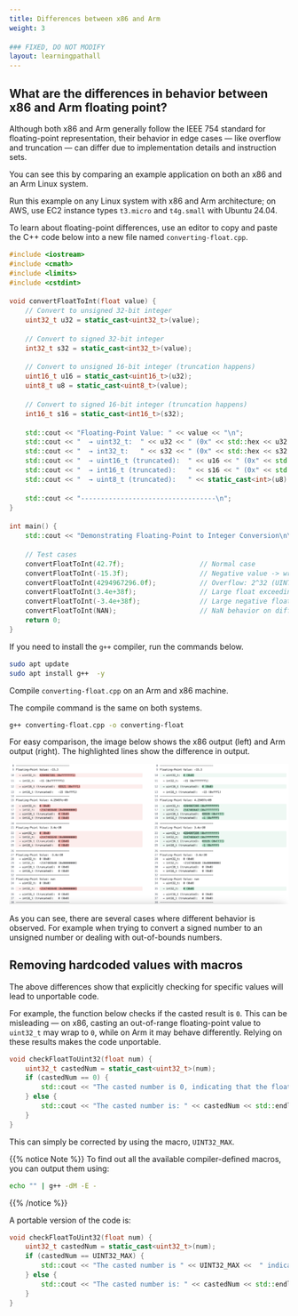 ```yaml
---
title: Differences between x86 and Arm
weight: 3

### FIXED, DO NOT MODIFY
layout: learningpathall
---
```


## What are the differences in behavior between x86 and Arm floating point?

Although both x86 and Arm generally follow the IEEE 754 standard for floating-point representation, their behavior in edge cases — like overflow and truncation — can differ due to implementation details and instruction sets.

You can see this by comparing an example application on both an x86 and an Arm Linux system. 

Run this example on any Linux system with x86 and Arm architecture; on AWS, use EC2 instance types `t3.micro` and `t4g.small` with Ubuntu 24.04.

To learn about floating-point differences, use an editor to copy and paste the C++ code below into a new file named `converting-float.cpp`.

```cpp
#include <iostream>
#include <cmath>
#include <limits>
#include <cstdint>

void convertFloatToInt(float value) {
    // Convert to unsigned 32-bit integer
    uint32_t u32 = static_cast<uint32_t>(value);

    // Convert to signed 32-bit integer
    int32_t s32 = static_cast<int32_t>(value);

    // Convert to unsigned 16-bit integer (truncation happens)
    uint16_t u16 = static_cast<uint16_t>(u32); 
    uint8_t u8 = static_cast<uint8_t>(value); 

    // Convert to signed 16-bit integer (truncation happens)
    int16_t s16 = static_cast<int16_t>(s32);

    std::cout << "Floating-Point Value: " << value << "\n";
    std::cout << "  → uint32_t:  " << u32 << " (0x" << std::hex << u32 << std::dec << ")\n";
    std::cout << "  → int32_t:   " << s32 << " (0x" << std::hex << s32 << std::dec << ")\n";
    std::cout << "  → uint16_t (truncated):  " << u16 << " (0x" << std::hex << u16 << std::dec << ")\n";
    std::cout << "  → int16_t (truncated):   " << s16 << " (0x" << std::hex << s16 << std::dec << ")\n";
    std::cout << "  → uint8_t (truncated):   " << static_cast<int>(u8) << std::endl;

    std::cout << "----------------------------------\n";
}

int main() {
    std::cout << "Demonstrating Floating-Point to Integer Conversion\n\n";

    // Test cases
    convertFloatToInt(42.7f);                   // Normal case
    convertFloatToInt(-15.3f);                  // Negative value -> wraps on unsigned
    convertFloatToInt(4294967296.0f);           // Overflow: 2^32 (UINT32_MAX + 1)
    convertFloatToInt(3.4e+38f);                // Large float exceeding UINT32_MAX
    convertFloatToInt(-3.4e+38f);               // Large negative float
    convertFloatToInt(NAN);                     // NaN behavior on different platforms
    return 0;
}
```

If you need to install the `g++` compiler, run the commands below. 

```bash
sudo apt update
sudo apt install g++  -y
```

Compile `converting-float.cpp` on an Arm and x86 machine. 

The compile command is the same on both systems.

```bash
g++ converting-float.cpp -o converting-float 
```

For easy comparison, the image below shows the x86 output (left) and Arm output (right). The  highlighted lines show the difference in output. 

![differences](./differences.png)

As you can see, there are several cases where different behavior is observed. For example when trying to convert a signed number to an unsigned number or dealing with out-of-bounds numbers. 

## Removing hardcoded values with macros

The above differences show that explicitly checking for specific values will lead to unportable code. 

For example, the function below checks if the casted result is `0`. This can be misleading — on x86, casting an out-of-range floating-point value to `uint32_t` may wrap to `0`, while on Arm it may behave differently. Relying on these results makes the code unportable.

  

```cpp
void checkFloatToUint32(float num) {
    uint32_t castedNum = static_cast<uint32_t>(num);
    if (castedNum == 0) {
        std::cout << "The casted number is 0, indicating that the float is out of bounds for uint32_t." << std::endl;
    } else {
        std::cout << "The casted number is: " << castedNum << std::endl;
    }
}
```

This can simply be corrected by using the macro, `UINT32_MAX`. 

{{% notice Note %}} 
To find out all the available compiler-defined macros, you can output them using:
```bash
echo "" | g++ -dM -E -
```
{{% /notice %}}

A portable version of the code is:

```cpp
void checkFloatToUint32(float num) {
    uint32_t castedNum = static_cast<uint32_t>(num);
    if (castedNum == UINT32_MAX) {
        std::cout << "The casted number is " << UINT32_MAX <<  " indicating the float was out of bounds for uint32_t." << std::endl;
    } else {
        std::cout << "The casted number is: " << castedNum << std::endl;
    }
}
```

